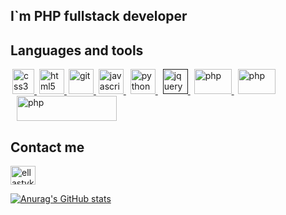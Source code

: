 ## I`m PHP fullstack developer

## Languages and tools

<p align="left"> 
    <a href="https://www.w3schools.com/css/" target="_blank" style="margin: 0 3px;"> 
        <img src="https://io13-high-dpi.appspot.com/images/CSS3_Logo.svg" alt="css3" width="35" height="40"/> 
    </a> 
    <a href="http://htmlbook.ru/" target="_blank" style="margin: 0 1px;"> 
        <img src="https://upload.wikimedia.org/wikipedia/commons/thumb/3/38/HTML5_Badge.svg/600px-HTML5_Badge.svg.png" alt="html5" width="40" height="40"/> 
    </a> 
    <a href="https://git-scm.com/" target="_blank" style="margin: 0 2px;"> 
        <img src="https://www.vectorlogo.zone/logos/git-scm/git-scm-icon.svg" alt="git" width="40" height="40"/> 
    </a> 
    <a href="https://developer.mozilla.org/en-US/docs/Web/JavaScript" target="_blank" style="margin: 0 2px;"> 
        <img src="https://www.freepnglogos.com/uploads/javascript-png/javascript-vector-logo-yellow-png-transparent-javascript-vector-12.png" alt="javascript" width="40" height="40"/> 
    </a>
    <a href="https://www.w3schools.com/python/default.asp" target="_blank" style="margin: 0 5px;"> 
        <img src="https://seeklogo.com/images/P/python-logo-A32636CAA3-seeklogo.com.png" alt="python" width="40" height="40"/> 
    </a>
    <!-- <a href="https://www.w3schools.com/cpp/" target="_blank" style="margin: 0 2px;"> 
        <img src="https://user-images.githubusercontent.com/42747200/46140125-da084900-c26d-11e8-8ea7-c45ae6306309.png" alt="cplusplus" width="40" height="40"/> 
    </a>       -->
    <a href="" target="_blank" style="margin: 0 3px;"> 
        <img src="https://i.dlpng.com/static/png/7044153_preview.png" alt="jquery" width="40" height="40"/> 
    </a>  
    <a href="https://www.w3schools.com/php/" target="_blank" style="margin: 0 3px;"> 
        <img src="https://pngimg.com/uploads/php/php_PNG12.png" alt="php" width="60" height="40"/> 
    </a>  
    <a href="https://www.w3schools.com/php/" target="_blank" style="margin: 0 3px;"> 
        <img src="https://upload.wikimedia.org/wikipedia/commons/thumb/9/96/Sass_Logo_Color.svg/1200px-Sass_Logo_Color.svg.png" alt="php" width="60" height="40"/> 
    </a> 
    <a href="https://www.w3schools.com/php/" target="_blank" style="margin: 0 10px;"> 
        <img src="https://upload.wikimedia.org/wikipedia/commons/thumb/3/36/Logo.min.svg/2560px-Logo.min.svg.png" alt="php" width="160" height="40"/> 
    </a> 
    
</p>


## Contact me
<p align="left">
    <a href="https://t.me/ellastyko" target="blank">
        <img align="center" src="https://cdn.jsdelivr.net/npm/simple-icons@v4/icons/telegram.svg" alt="ellastyko" height="30" width="40" /></a>
</p>



[![Anurag's GitHub stats](https://github-readme-stats.vercel.app/api?username=ellastyko&theme=tokyonight)](https://github.com/anuraghazra/github-readme-stats)
